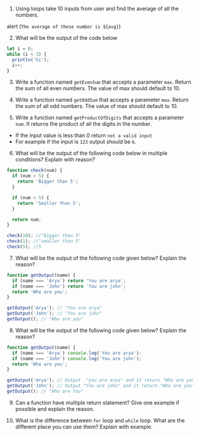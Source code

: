 1. Using loops take 10 inputs from user and find the average of all the numbers.
<!-- let sum = 0
for (let i = 0; i < 10; i++) {
  var num = +prompt("Enter a number");
  sum += num;
}
let avg = sum/10; -->
alert (`The average of these number is ${avg}`)

2. What will be the output of the code below
<!-- // undefined -->

```js
let i = 0;
while (i < 3) {
  println('hi');
  i++;
}
```

3. Write a function named `getEvenSum` that accepts a parameter `max`. Return the sum of all even numbers. The value of max should default to 10.
<!-- // function getEvenSum(max = 10){
  let sum = 0
  for (i = 1 ; i<=max; i++){
    if (i % 2 == 0){
      sum += i;
    }
  }
  return sum;
}
getEvenSum() -->

4. Write a function named `getOddSum` that accepts a parameter `max`. Return the sum of all odd numbers. The value of max should default to 10.
<!-- // function getOddSum(max = 10){
  let sum = 0
  for (i = 1 ; i<=max; i++){
    if (i % 2 !== 0){
      sum += i;
    }
  }
  return sum;
}
getOddSum() -->

5. Write a function named `getProductOfDigits` that accepts a parameter `num`. It returns the product of all the digits in the number.
<!-- // function getProductOfDigits(num){
  let product = 1
  for (i = 0 ; i <= num; i++){
    if (num < 0){
      return "not a valid input"
    } else {
      product *= i;
    }
  }
  return product;
}
getProductOfDigits() -->

- If the input value is less than 0 return `not a valid input`
- For example if the input is `123` output should be `6`.

6. What will be the output of the following code below in multiple conditions? Explain with reason?

```js
function check(num) {
  if (num > 5) {
    return 'Bigger than 5';
  }

  if (num < 5) {
    return 'Smaller than 5';
  }

  return num;
}

check(10); //"Bigger than 5"
check(1); //"smaller than 5"
check(5); //5
```

7. What will be the output of the following code given below? Explain the reason?

```js
function getOutput(name) {
  if (name === 'Arya') return 'You are arya';
  if (name === 'John') return 'You are john';
  return 'Who are you';
}

getOutput('Arya'); // "You are arya"
getOutput('John'); // "You are john"
getOutput(); // "Who are you"
```

8. What will be the output of the following code given below? Explain the reason?

```js
function getOutput(name) {
  if (name === 'Arya') console.log('You are arya');
  if (name === 'John') console.log('You are john');
  return 'Who are you';
}

getOutput('Arya'); // Output  "you are arya" and it return "Who are you" 
getOutput('John'); // Output "You are john" and it return "Who are you"
getOutput(); // "Who are You"
```

9. Can a function have multiple return statement? Give one example if possible and explain the reason.
<!-- // Yes a function have multiple return statement , it is possible when condition applied in our function like 
function sayHello (name){
  if (name == "Anish"){
    return `Hello Anish`
  } else{
    return `Who are You`
  }
} -->

10. What is the difference between `for` loop and `while` loop. What are the different place you can use them? Explain with example.
<!-- // The 'for' loop used only when we already knew the number of iterations. The 'while' loop used only when the number of iteration are not exactly known. If the condition is not put up in 'for' loop, then loop iterates infinite times. If the condition is not put up in 'while' loop, it provides compilation error.  -->
<!-- For example, if we want to ask a user for a number between 1 and 10, we don't know how many times the user may enter a larger number, so we keep asking "while the number is not between 1 and 10". -->

